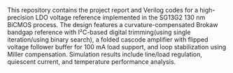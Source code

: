 This repository contains the project report and Verilog codes for a high-precision LDO voltage reference implemented in the SG13G2 130 nm BiCMOS process. The design features a curvature-compensated Brokaw bandgap reference with I²C-based digital trimming(using single iteration/using binary search), a folded cascode amplifier with flipped voltage follower buffer for 100 mA load support, and loop stabilization using Miller compensation. Simulation results include line/load regulation, quiescent current, and temperature performance analysis.
